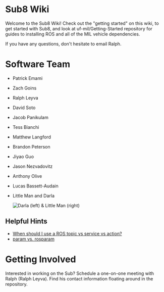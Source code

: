# Sub8 Wiki

Welcome to the Sub8 Wiki! Check out the "getting started" on this wiki, to get started with Sub8, and look at uf-mil/Getting-Started repository for guides to installing ROS and all of the MIL vehicle dependencies.

If you have any questions, don't hesitate to email Ralph.

# Software Team

* Patrick Emami

* Zach Goins

* Ralph Leyva

* David Soto

* Jacob Panikulam

* Tess Bianchi

* Matthew Langford

* Brandon Peterson

* Jiyao Guo

* Jason Nezvadovitz

* Anthony Olive

* Lucas Bassett-Audain

* Little Man and Darla

    ![Darla (left) & Little Man (right)](http://s31.postimg.org/s370klg23/IMG_20160423_014247.jpg)

## Helpful Hints
* [When should I use a ROS topic vs service vs action?](http://answers.ros.org/question/11834/when-should-i-use-topics-vs-services-vs-actionlib-actions-vs-dynamic_reconfigure/)
* [param vs. rosparam](http://answers.ros.org/question/37916/when-to-use-param-and-rosparam-on-launch-file/)

# Getting Involved

Interested in working on the Sub? Schedule a one-on-one meeting with Ralph (Ralph Leyva). Find his contact information floating around in the repository.